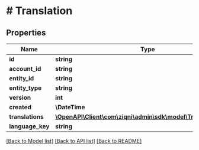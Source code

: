 # # Translation

## Properties

Name | Type | Description | Notes
------------ | ------------- | ------------- | -------------
**id** | **string** |  |
**account_id** | **string** |  |
**entity_id** | **string** |  |
**entity_type** | **string** |  |
**version** | **int** |  |
**created** | **\DateTime** | date-time |
**translations** | [**\OpenAPI\Client\com\ziqni\admin\sdk\model\TranslationEntry[]**](TranslationEntry.md) |  |
**language_key** | **string** |  |

[[Back to Model list]](../../README.md#models) [[Back to API list]](../../README.md#endpoints) [[Back to README]](../../README.md)
